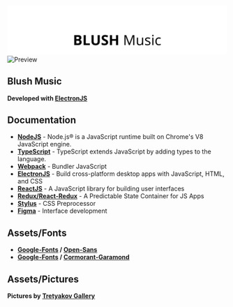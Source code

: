 ![Preview](md/__head.png "Preview")
![Preview](md/__frme.png "Preview")

## Blush Music

**Developed with [ElectronJS]**

## Documentation

- **[NodeJS]** - Node.js® is a JavaScript runtime built on Chrome's V8 JavaScript engine.
- **[TypeScript]** - TypeScript extends JavaScript by adding types to the language.
- **[Webpack]** - Bundler JavaScript
- **[ElectronJS]** - Build cross-platform desktop apps with JavaScript, HTML, and CSS
- **[ReactJS]** - A JavaScript library for building user interfaces
- **[Redux/React-Redux]** - A Predictable State Container for JS Apps
- **[Stylus]** - CSS Preprocessor
- **[Figma]** - Interface development

## Assets/Fonts

- **[Google-Fonts] / [Open-Sans]**
- **[Google-Fonts] / [Cormorant-Garamond]**

## Assets/Pictures

**Pictures by <a href="https://www.tretyakovgallery.ru/">Tretyakov Gallery</a>**

[NodeJS]: <https://nodejs.org/en/>
[ReactJS]: <https://reactjs.org/>
[ElectronJS]: <https://www.electronjs.org/>
[TypeScript]: <https://www.typescriptlang.org/>
[Stylus]: <https://stylus-lang.com/>
[Redux/React-Redux]: <https://react-redux.js.org/>
[Webpack]: <https://webpack.js.org/>
[Figma]: <https://www.figma.com/>
[Open-Sans]: <https://fonts.google.com/specimen/Open+Sans>
[Google-Fonts]: <https://fonts.google.com/>
[Cormorant-Garamond]: <https://fonts.google.com/specimen/Cormorant+Garamond?query=Cormorant+Garamond>